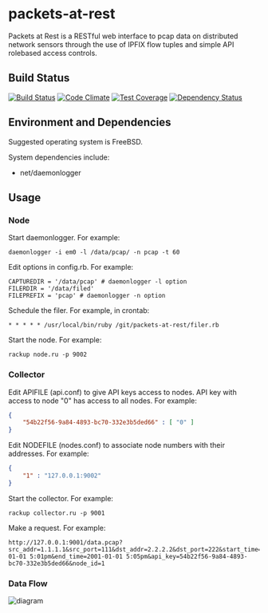 # packets-at-rest

Packets at Rest is a RESTful web interface to pcap data on distributed network sensors through the use of IPFIX flow tuples and simple API rolebased access controls.

## Build Status

[![Build Status](https://travis-ci.org/packets-at-rest/packets-at-rest.svg)](https://travis-ci.org/packets-at-rest/packets-at-rest)
[![Code Climate](https://codeclimate.com/github/packets-at-rest/packets-at-rest/badges/gpa.svg)](https://codeclimate.com/github/packets-at-rest/packets-at-rest)
[![Test Coverage](https://codeclimate.com/github/packets-at-rest/packets-at-rest/badges/coverage.svg)](https://codeclimate.com/github/packets-at-rest/packets-at-rest)
[![Dependency Status](https://gemnasium.com/packets-at-rest/packets-at-rest.svg)](https://gemnasium.com/packets-at-rest/packets-at-rest)

## Environment and Dependencies
Suggested operating system is FreeBSD.

System dependencies include:
* net/daemonlogger

## Usage

### Node
Start daemonlogger. For example:

```shell
daemonlogger -i em0 -l /data/pcap/ -n pcap -t 60
```

Edit options in config.rb. For example:

```
CAPTUREDIR = '/data/pcap' # daemonlogger -l option
FILERDIR = '/data/filed'
FILEPREFIX = 'pcap' # daemonlogger -n option
````

Schedule the filer. For example, in crontab:

```cron
* * * * * /usr/local/bin/ruby /git/packets-at-rest/filer.rb
```

Start the node. For example:

```shell
rackup node.ru -p 9002
```

### Collector

Edit APIFILE (api.conf) to give API keys access to nodes. API key with access to node "0" has access to all nodes. For example:

```json
{
    "54b22f56-9a84-4893-bc70-332e3b5ded66" : [ "0" ]
}
```

Edit NODEFILE (nodes.conf) to associate node numbers with their addresses. For example:

```json
{
    "1" : "127.0.0.1:9002"
}
```

Start the collector. For example:

```shell
rackup collector.ru -p 9001
```

Make a request. For example:

```
http://127.0.0.1:9001/data.pcap?src_addr=1.1.1.1&src_port=111&dst_addr=2.2.2.2&dst_port=222&start_time=2001-01-01 5:01pm&end_time=2001-01-01 5:05pm&api_key=54b22f56-9a84-4893-bc70-332e3b5ded66&node_id=1
```

### Data Flow

![diagram](https://raw.github.com/packets-at-rest/packets-at-rest/cdn-images/diagram.png)

